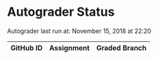 # Autograder Status
Autograder last run at: November 15, 2018 at 22:20

| GitHub ID | Assignment | Graded Branch |
|-----------|------------|---------------|
